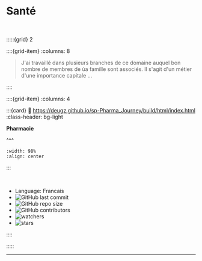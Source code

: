 # Santé

<br>

:::::{grid} 2

::::{grid-item}
:columns: 8

> J'ai travaillé dans plusieurs branches de ce domaine auquel bon nombre de membres de ùa famille sont associés. Il s'agit d'un métier d'une importance capitale ...  

::::

::::{grid-item}
:columns: 4

:::{card}
:link: https://deugz.github.io/sp-Pharma_Journey/build/html/index.html
:class-header: bg-light   

**Pharmacie**

^^^   
   
```{image} ../../../_static/Logo/Caducée_lauriers_Couleur.svg
:width: 98%
:align: center

```
    
:::

<br>

<div id="colour">

- Language: Francais
- ![GitHub last commit](https://img.shields.io/github/last-commit/Deugz/sp-Pharma_Journey?color=green&style=plastic) 
- ![GitHub repo size](https://img.shields.io/github/repo-size/Deugz/sp-Pharma_Journey?color=yellow&style=plastic) 
- ![GitHub contributors](https://img.shields.io/github/contributors/Deugz/sp-Pharma_Journey?color=red&style=plastic) 
- ![watchers](https://img.shields.io/github/watchers/Deugz/sp-Pharma_Journey?style=social) 
- ![stars](https://img.shields.io/github/stars/Deugz/sp-Pharma_Journey?style=social)

 
</div>


::::

:::::

***

<br>